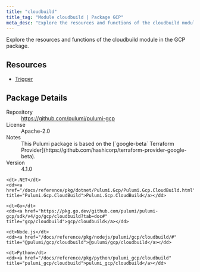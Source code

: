 ```yaml
---
title: "cloudbuild"
title_tag: "Module cloudbuild | Package GCP"
meta_desc: "Explore the resources and functions of the cloudbuild module in the GCP package."
---
```


<!-- WARNING: this file was generated by Pulumi Docs Generator. -->
<!-- Do not edit by hand unless you're certain you know what you are doing! -->

Explore the resources and functions of the cloudbuild module in the GCP package.

<h2 id="resources">Resources</h2>
<ul class="api">
    <li><a href="trigger" title="Trigger"><span class="symbol resource"></span>Trigger</a></li>
</ul>

<h2 id="package-details">Package Details</h2>
<dl class="package-details">
	<dt>Repository</dt>
	<dd><a href="https://github.com/pulumi/pulumi-gcp">https://github.com/pulumi/pulumi-gcp</a></dd>
	<dt>License</dt>
	<dd>Apache-2.0</dd>
	<dt>Notes</dt>
	<dd>This Pulumi package is based on the [`google-beta` Terraform Provider](https://github.com/hashicorp/terraform-provider-google-beta).</dd>
	<dt>Version</dt>
	<dd>4.1.0</dd>
</dl>



<dl class="tabular">

    <dt>.NET</dt>
    <dd><a href="/docs/reference/pkg/dotnet/Pulumi.Gcp/Pulumi.Gcp.CloudBuild.html" title="Pulumi.Gcp.CloudBuild">Pulumi.Gcp.CloudBuild</a></dd>

    <dt>Go</dt>
    <dd><a href="https://pkg.go.dev/github.com/pulumi/pulumi-gcp/sdk/v4/go/gcp/cloudbuild?tab=doc#" title="gcp/cloudbuild">gcp/cloudbuild</a></dd>

    <dt>Node.js</dt>
    <dd><a href="/docs/reference/pkg/nodejs/pulumi/gcp/cloudbuild/#" title="@pulumi/gcp/cloudbuild">@pulumi/gcp/cloudbuild</a></dd>

    <dt>Python</dt>
    <dd><a href="/docs/reference/pkg/python/pulumi_gcp/cloudbuild" title="pulumi_gcp/cloudbuild">pulumi_gcp/cloudbuild</a></dd>

</dl>

